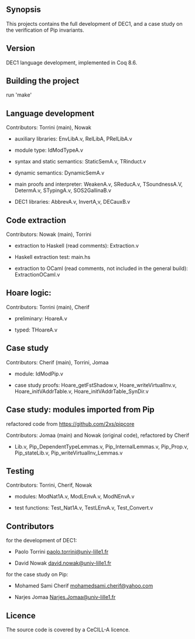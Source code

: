 
## Synopsis

This projects contains the full development of DEC1, and a case study
on the verification of Pip invariants.

## Version

DEC1 language development, implemented in Coq 8.6.

## Building the project

  run 'make'

## Language development

Contributors: Torrini (main), Nowak

* auxiliary libraries: EnvLibA.v, RelLibA, PRelLibA.v

* module type: IdModTypeA.v

* syntax and static semantics: StaticSemA.v, TRinduct.v

* dynamic semantics: DynamicSemA.v

* main proofs and interpreter: WeakenA.v, SReducA.v, TSoundnessA.V, DetermA.v, STypingA.v, SOS2GallinaB.v

* DEC1 libraries: AbbrevA.v, InvertA,v, DECauxB.v

## Code extraction

Contributors: Nowak (main), Torrini

* extraction to Haskell (read comments): Extraction.v

* Haskell extraction test: main.hs

* extraction to OCaml (read comments, not included in the general build): ExtractionOCaml.v 

## Hoare logic: 

Contributors: Torrini (main), Cherif

* preliminary: HoareA.v

* typed: THoareA.v

## Case study

Contributors: Cherif (main), Torrini, Jomaa

* module: IdModPip.v

* case study proofs:
     Hoare_getFstShadow.v, Hoare_writeVirtualInv.v, Hoare_initVAddrTable.v, Hoare_initVAddrTable_SynDir.v

## Case study: modules imported from Pip

refactored code from https://github.com/2xs/pipcore

Contributors: Jomaa (main) and Nowak (original code), refactored by Cherif

* Lib.v, Pip_DependentTypeLemmas.v, Pip_InternalLemmas.v, Pip_Prop.v,
  Pip_stateLib.v, Pip_writeVirtualInv_Lemmas.v

## Testing

Contributors: Torrini, Cherif, Nowak

* modules: ModNat1A.v, ModLEnvA.v, ModNEnvA.v

* test functions: Test_Nat1A.v, TestLEnvA.v, Test_Convert.v

## Contributors

for the development of DEC1:

* Paolo Torrini <paolo.torrini@univ-lille1.fr>

* David Nowak <david.nowak@univ-lille1.fr>

for the case study on Pip:

* Mohamed Sami Cherif <mohamedsami.cherif@yahoo.com>

* Narjes Jomaa <Narjes.Jomaa@univ-lille1.fr>

## Licence

  The source code is covered by a CeCILL-A licence.
